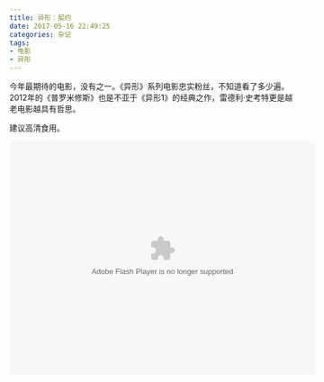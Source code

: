 ```yaml
---
title: 异形：契约
date: 2017-05-16 22:49:25
categories: 杂记
tags:
- 电影
- 异形
---
```


今年最期待的电影，没有之一。《异形》系列电影忠实粉丝，不知道看了多少遍。2012年的《普罗米修斯》也是不亚于《异形1》的经典之作，雷德利·史考特更是越老电影越具有哲思。

<!--more-->

建议高清食用。

<embed height="415" width="544" quality="high" allowfullscreen="true" type="application/x-shockwave-flash" src="//static.hdslb.com/miniloader.swf" flashvars="aid=10597309&page=1" pluginspage="//www.adobe.com/shockwave/download/download.cgi?P1_Prod_Version=ShockwaveFlash"></embed>


